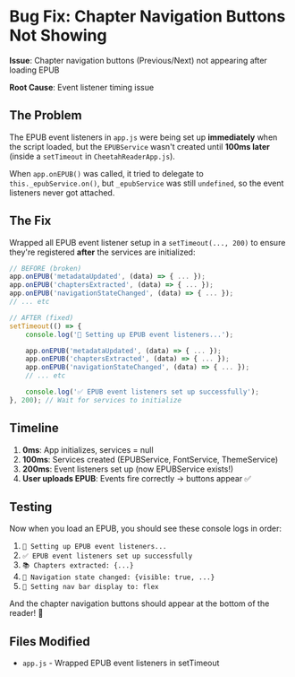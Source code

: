 # Bug Fix: Chapter Navigation Buttons Not Showing

**Issue**: Chapter navigation buttons (Previous/Next) not appearing after loading EPUB

**Root Cause**: Event listener timing issue

## The Problem

The EPUB event listeners in `app.js` were being set up **immediately** when the script loaded, but the `EPUBService` wasn't created until **100ms later** (inside a `setTimeout` in `CheetahReaderApp.js`).

When `app.onEPUB()` was called, it tried to delegate to `this._epubService.on()`, but `_epubService` was still `undefined`, so the event listeners never got attached.

## The Fix

Wrapped all EPUB event listener setup in a `setTimeout(..., 200)` to ensure they're registered **after** the services are initialized:

```javascript
// BEFORE (broken)
app.onEPUB('metadataUpdated', (data) => { ... });
app.onEPUB('chaptersExtracted', (data) => { ... });
app.onEPUB('navigationStateChanged', (data) => { ... });
// ... etc

// AFTER (fixed)
setTimeout(() => {
    console.log('🔌 Setting up EPUB event listeners...');

    app.onEPUB('metadataUpdated', (data) => { ... });
    app.onEPUB('chaptersExtracted', (data) => { ... });
    app.onEPUB('navigationStateChanged', (data) => { ... });
    // ... etc

    console.log('✅ EPUB event listeners set up successfully');
}, 200); // Wait for services to initialize
```

## Timeline

1. **0ms**: App initializes, services = null
2. **100ms**: Services created (EPUBService, FontService, ThemeService)
3. **200ms**: Event listeners set up (now EPUBService exists!)
4. **User uploads EPUB**: Events fire correctly → buttons appear ✅

## Testing

Now when you load an EPUB, you should see these console logs in order:

1. `🔌 Setting up EPUB event listeners...`
2. `✅ EPUB event listeners set up successfully`
3. `📚 Chapters extracted: {...}`
4. `🧭 Navigation state changed: {visible: true, ...}`
5. `🧭 Setting nav bar display to: flex`

And the chapter navigation buttons should appear at the bottom of the reader! 🎉

## Files Modified

- `app.js` - Wrapped EPUB event listeners in setTimeout
